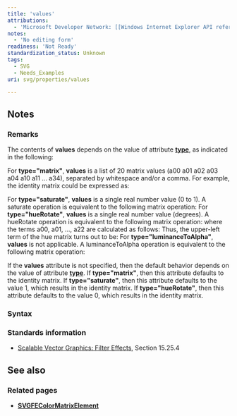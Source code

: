 ```yaml
---
title: 'values'
attributions:
  - 'Microsoft Developer Network: [[Windows Internet Explorer API reference](http://msdn.microsoft.com/en-us/library/ie/hh828809%28v=vs.85%29.aspx) Article]'
notes:
  - 'No editing form'
readiness: 'Not Ready'
standardization_status: Unknown
tags:
  - SVG
  - Needs_Examples
uri: svg/properties/values

---
```

## Notes

### Remarks

The contents of **values** depends on the value of attribute [**type**](/svg/properties/type_(SVGFEColorMatrixElement)), as indicated in the following:

For **type="matrix"**, **values** is a list of 20 matrix values (a00 a01 a02 a03 a04 a10 a11 ... a34), separated by whitespace and/or a comma. For example, the identity matrix could be expressed as:

For **type="saturate"**, **values** is a single real number value (0 to 1). A saturate operation is equivalent to the following matrix operation: For **type="hueRotate"**, **values** is a single real number value (degrees). A hueRotate operation is equivalent to the following matrix operation: where the terms a00, a01, ..., a22 are calculated as follows: Thus, the upper-left term of the hue matrix turns out to be: For **type="luminanceToAlpha"**, **values** is not applicable. A luminanceToAlpha operation is equivalent to the following matrix operation:

If the **values** attribute is not specified, then the default behavior depends on the value of attribute [**type**](/svg/properties/type_(SVGFEColorMatrixElement)). If **type="matrix"**, then this attribute defaults to the identity matrix. If **type="saturate"**, then this attribute defaults to the value 1, which results in the identity matrix. If **type="hueRotate"**, then this attribute defaults to the value 0, which results in the identity matrix.

### Syntax

### Standards information

-   [Scalable Vector Graphics: Filter Effects](http://go.microsoft.com/fwlink/p/?linkid=226062), Section 15.25.4

## See also

### Related pages

-   [**SVGFEColorMatrixElement**](/svg/elements/feColorMatrix)
